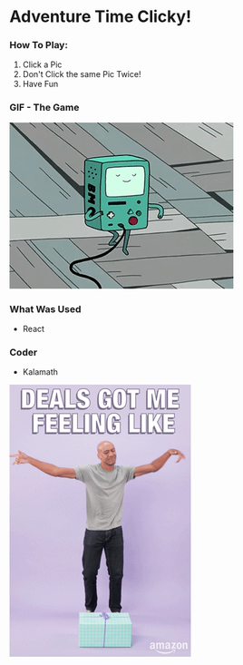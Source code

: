 
# Adventure Time Clicky!

### How To Play:

1. Click a Pic
2. Don't Click the same Pic Twice!
3. Have Fun 

### GIF - The Game

![BMO](https://github.com/Kalamath/adventuretime/blob/master/src/BMO.gif)

### What Was Used

* React

### Coder

* Kalamath

![greatDeals](https://github.com/Kalamath/bamazon/blob/master/assets/greatdeals.gif)
